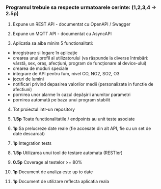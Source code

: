 ### Programul trebuie sa respecte urmatoarele cerinte:   (1,2,3,4 -> 2.5p)

1.  Expune un REST API - documentat cu OpenAPI / Swagger

2. Expune un MQTT API - documentat cu AsyncAPI

3.  Aplicatia sa aiba minim 5 functionalitati:

- înregistrare si logare în aplicație
- crearea unui profil al utilizatorului (va răspunde la diverse întrebări: vârstă, sex, oraș, afecțiuni, program de funcționare al device-ului)
- crearea de moduri speciale 
- integrare de API pentru fum, nivel CO, NO2, SO2, O3
- jocuri de lumini
- notificari privind depasirea valorilor medii (personalizate in functie de afectiuni)
- pornirea unor alarme în cazul depășirii anumitor parametri
- pornirea automată pe baza unui program stabilit

4. Tot proiectul intr-un repository

5. **1.5p** Toate functionalitatile / endpoints au unit teste asociate
6. **1p** Sa prelucreze date reale (fie accesate din alt API, fie cu un set de date descarcat)

7. **1p** Integration tests

8. **1.5p** Utilizarea unui tool de testare automata (RESTler)

9. **0.5p** Coverage al testelor >= 80%

10. **1p** Document de analiza este up to date

11.  **1p** Document de utilizare reflecta aplicatia reala
